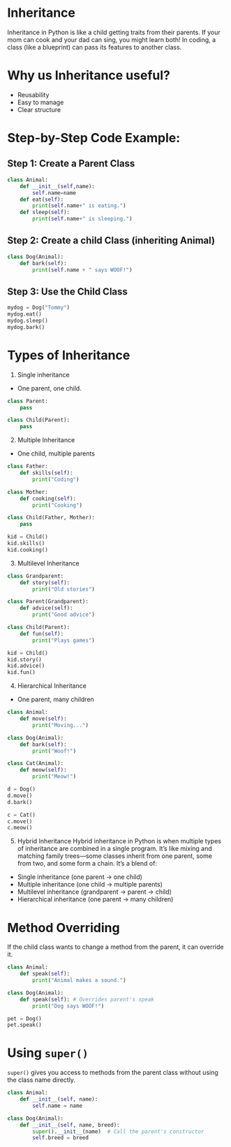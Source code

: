 # Inheritance
Inheritance in Python is like a child getting traits from their parents. If your mom can cook and your dad can sing, you might learn both! In coding, a class (like a blueprint) can pass its features to another class.

# Why us Inheritance useful?
- Reusability
- Easy to manage
- Clear structure

# Step-by-Step Code Example:

## Step 1: Create a Parent Class
```python
class Animal:
    def __init__(self,name):
        self.name=name
    def eat(self):
        print(self.name+" is eating.")
    def sleep(self):
        print(self.name+" is sleeping.")
```
## Step 2: Create a child Class (inheriting Animal)
```python
class Dog(Animal):
    def bark(self):
        print(self.name + " says WOOF!")
```
## Step 3: Use the Child Class
```python
mydog = Dog("Tommy")
mydog.eat()
mydog.sleep()
mydog.bark()
```

# Types of Inheritance

1. Single inheritance
- One parent, one child.
```python
class Parent:
    pass

class Child(Parent):
    pass
```

2. Multiple Inheritance
- One child, multiple parents
```python
class Father:
    def skills(self):
        print("Coding")

class Mother:
    def cooking(self):
        print("Cooking")

class Child(Father, Mother):
    pass

kid = Child()
kid.skills()
kid.cooking()
```

3. Multilevel Inheritance
```python
class Grandparent:
    def story(self):
        print("Old stories")

class Parent(Grandparent):
    def advice(self):
        print("Good advice")

class Child(Parent):
    def fun(self):
        print("Plays games")

kid = Child()
kid.story()
kid.advice()
kid.fun()
```

4. Hierarchical Inheritance
- One parent, many children
```python
class Animal:
    def move(self):
        print("Moving...")

class Dog(Animal):
    def bark(self):
        print("Woof!")

class Cat(Animal):
    def meow(self):
        print("Meow!")

d = Dog()
d.move()
d.bark()

c = Cat()
c.move()
c.meow()
```

5. Hybrid Inheritance
Hybrid inheritance in Python is when multiple types of inheritance are combined in a single program. It’s like mixing and matching family trees—some classes inherit from one parent, some from two, and some form a chain. It’s a blend of:
- Single inheritance (one parent → one child)
- Multiple inheritance (one child → multiple parents)
- Multilevel inheritance (grandparent → parent → child)
- Hierarchical inheritance (one parent → many children)


# Method Overriding
If the child class wants to change a method from the parent, it can override it.
```python
class Animal:
    def speak(self):
        print("Animal makes a sound.")

class Dog(Animal):
    def speak(self): # Overrides parent's speak
        print("Dog says WOOF!")

pet = Dog()
pet.speak()
```

# Using `super()`
`super()` gives you access to methods from the parent class without using the class name directly.
```python
class Animal:
    def __init__(self, name):
        self.name = name

class Dog(Animal):
    def __init__(self, name, breed):
        super().__init__(name)  # Call the parent's constructor
        self.breed = breed
```